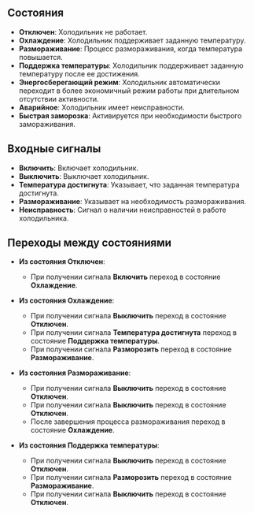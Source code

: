 ## Состояния

- **Отключен**: Холодильник не работает.
- **Охлаждение**: Холодильник поддерживает заданную температуру.
- **Размораживание**: Процесс размораживания, когда температура повышается.
- **Поддержка температуры**: Холодильник поддерживает заданную температуру после ее достижения.
- **Энергосберегающий режим**: Холодильник автоматически переходит в более экономичный режим работы при длительном отсутствии активности.
- **Аварийное**: Холодильник имеет неисправности.
- **Быстрая заморозка**: Активируется при необходимости быстрого замораживания.


## Входные сигналы

- **Включить**: Включает холодильник.
- **Выключить**: Выключает холодильник.
- **Температура достигнута**: Указывает, что заданная температура достигнута.
- **Размораживание**: Указывает на необходимость размораживания.
- **Неисправность**: Сигнал о наличии неисправностей в работе холодильника.

## Переходы между состояниями

- **Из состояния Отключен**:
  - При получении сигнала **Включить** переход в состояние **Охлаждение**.

- **Из состояния Охлаждение**:
  - При получении сигнала **Выключить** переход в состояние **Отключен**.
  - При получении сигнала **Температура достигнута** переход в состояние **Поддержка температуры**.
  - При получении сигнала **Разморозить** переход в состояние **Размораживание**.

- **Из состояния Размораживание**:
  - При получении сигнала **Выключить** переход в состояние **Отключен**.
  - При получении сигнала **Выключить** переход в состояние **Отключен**.
  - После завершения процесса размораживания переход в состояние **Охлаждение**.

- **Из состояния Поддержка температуры**:
  - При получении сигнала **Выключить** переход в состояние **Отключен**.
  - При получении сигнала **Разморозить** переход в состояние **Размораживание**.
  - При получении сигнала **Выключить** переход в состояние **Отключен**.